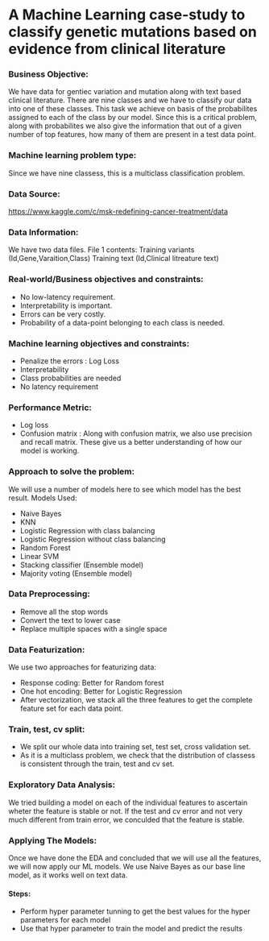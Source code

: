 # A Machine Learning case-study to classify genetic mutations based on evidence from clinical literature

### Business Objective:
  We have data for gentiec variation and mutation along with text based clinical literature. There are nine classes and we have to classify our data into one of these classes. This task we achieve on basis of the probabilites assigned to each of the class by our model. Since this is a critical problem, along with probabilites we also give the information that out of a given number of top features, how many of them are present in a test data point.
  
### Machine learning problem type:
  Since we have nine classess, this is a multiclass classification problem.

### Data Source:
  https://www.kaggle.com/c/msk-redefining-cancer-treatment/data

### Data Information:
  We have two data files.
  File 1 contents:
    Training variants (Id,Gene,Varaition,Class)
    Training text (Id,Clinical litreature text)
    
### Real-world/Business objectives and constraints:
  * No low-latency requirement.
  * Interpretability is important.
  * Errors can be very costly.
  * Probability of a data-point belonging to each class is needed.


### Machine learning objectives and constraints:
  * Penalize the errors : Log Loss
  * Interpretability
  * Class probabilities are needed
  * No latency requirement
  
### Performance Metric:
  * Log loss
  * Confusion matrix : Along with confusion matrix, we also use precision and recall matrix. These give us a better understanding
                       of how our model is working. 
  
### Approach to solve the problem:
  We will use a number of models here to see which model has the best result. 
  Models Used:
  * Naive Bayes
  * KNN
  * Logistic Regression with class balancing
  * Logistic Regression without class balancing
  * Random Forest
  * Linear SVM
  * Stacking classifier (Ensemble model)
  * Majority voting (Ensemble model)
 
### Data Preprocessing:
  * Remove all the stop words
  * Convert the text to lower case
  * Replace multiple spaces with a single space
  
### Data Featurization:
  We use two approaches for featurizing data:
  * Response coding: Better for Random forest
  * One hot encoding: Better for Logistic Regression
  * After vectorization, we stack all the three features to get the complete feature set for each data point.
  
### Train, test, cv split:
  * We split our whole data into training set, test set, cross validation set.
  * As it is a multiclass problem, we check that the distribution of classess is consistent through the train, test and cv set.
  
### Exploratory Data Analysis:
  We tried building a model on each of the individual features to ascertain wheter the feature is stable or not.
  If the test and cv error and not very much different from train error, we conculded that the feature is stable.

### Applying The Models:
  Once we have done the EDA and concluded that we will use all the features, we will now apply our ML models.
  We use Naive Bayes as our base line model, as it works well on text data.
  #### Steps:
  * Perform hyper parameter tunning to get the best values for the hyper parameters for each model
  * Use that hyper parameter to train the model and predict the results
